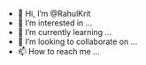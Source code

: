 - 👋 Hi, I’m @RahulKrit
- 👀 I’m interested in ...
- 🌱 I’m currently learning ...
- 💞️ I’m looking to collaborate on ...
- 📫 How to reach me ...

<!---
RahulKrit/RahulKrit is a ✨ special ✨ repository because its `README.md` (this file) appears on your GitHub profile.
You can click the Preview link to take a look at your changes.
--->
